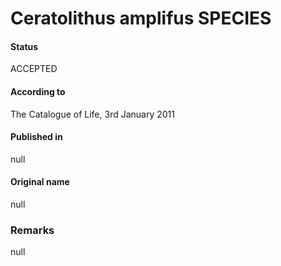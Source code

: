Ceratolithus amplifus SPECIES
=======

#### Status
ACCEPTED

#### According to
The Catalogue of Life, 3rd January 2011

#### Published in
null

#### Original name
null

### Remarks
null